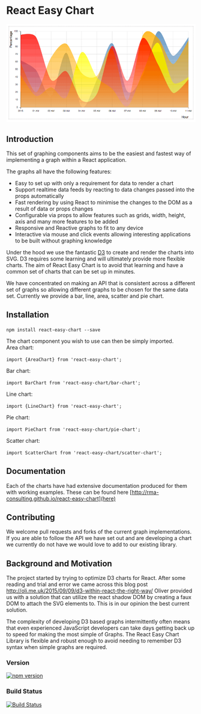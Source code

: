 # React Easy Chart

![animated graph](examples/images/animated-graph.gif)

## Introduction

This set of graphing components aims to be the easiest and fastest way of implementing a graph within a React application.

The graphs all have the following features:
- Easy to set up with only a requirement for data to render a chart
- Support realtime data feeds by reacting to data changes passed into the props automatically
- Fast rendering by using React to minimise the changes to the DOM as a result of data or props changes
- Configurable via props to allow features such as grids, width, height, axis and many more features to be added
- Responsive and Reactive graphs to fit to any device
- Interactive via mouse and click events allowing interesting applications to be built without graphing knowledge

Under the hood we use the fantastic [D3](http://d3js.org/) to create and render the charts into SVG. D3 requires some learning and will ultimately provide more flexible charts. The aim of React Easy Chart is to avoid that learning and have a common set of charts that can be set up in minutes.

We have concentrated on making an API that is consistent across a different set of graphs so allowing different graphs to be chosen for the same data set. Currently we provide a bar, line, area, scatter and pie chart.

## Installation
`npm install react-easy-chart --save`

The chart component you wish to use can then be simply imported.  
Area chart:

`import {AreaChart} from 'react-easy-chart';`

Bar chart:

`import BarChart from 'react-easy-chart/bar-chart';`

Line chart:

`import {LineChart} from 'react-easy-chart';`

Pie chart:

`import PieChart from 'react-easy-chart/pie-chart';`

Scatter chart:

`import ScatterChart from 'react-easy-chart/scatter-chart';`


## Documentation
Each of the charts have had extensive documentation produced for them with working examples. These can be found here [http://rma-consulting.github.io/react-easy-chart](here)

## Contributing
We welcome pull requests and forks of the current graph implementations. If you are able to follow the API we have set out and are developing a chart we currently do not have we would love to add to our existing library.

## Background and Motivation
The project started by trying to optimize D3 charts for React. After some reading and trial and error we came across this blog post http://oli.me.uk/2015/09/09/d3-within-react-the-right-way/
Oliver provided us with a solution that can utilize the react shadow DOM by creating a faux DOM to attach the SVG elements to. This is in our opinion the best current solution.

The complexity of developing D3 based graphs intermittently often means that even experienced JavaScript developers can take days getting back up to speed for making the most simple of Graphs. The React Easy Chart Library is flexible and robust enough to avoid needing to remember D3 syntax when simple graphs are required.   


### Version
[![npm version](https://badge.fury.io/js/react-easy-chart.png)](https://www.npmjs.com/package/react-easy-chart)

### Build Status
[![Build Status](https://travis-ci.org/rma-consulting/react-easy-chart.svg)](https://travis-ci.org/rma-consulting/react-easy-chart)
